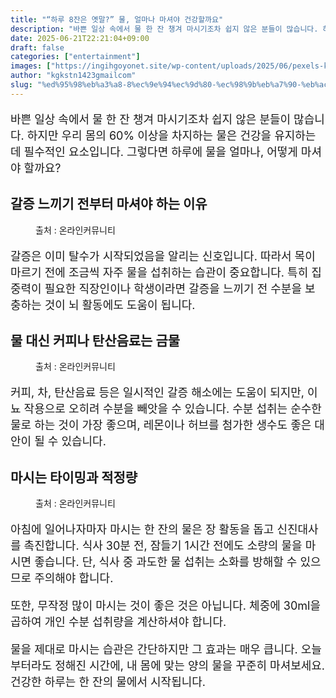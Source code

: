 ```yaml
---
title: "“하루 8잔은 옛말?” 물, 얼마나 마셔야 건강할까요"
description: "바쁜 일상 속에서 물 한 잔 챙겨 마시기조차 쉽지 않은 분들이 많습니다. 하지만 우리 몸의 60% 이상을 차지하는 물은 건강을 유지하는 데 필수적인 요소입니다. 그렇다면 하루에 물을 얼마나, 어떻게 마셔야 할까요?"
date: 2025-06-21T22:21:04+09:00
draft: false
categories: ["entertainment"]
images: ["https://ingihgoyonet.site/wp-content/uploads/2025/06/pexels-kampus-6298338-1-1024x684.jpg", "https://ingihgoyonet.site/wp-content/uploads/2025/06/pexels-kampus-8713828-1024x684.jpg", "https://ingihgoyonet.site/wp-content/uploads/2025/06/pexels-pavel-danilyuk-8761309-1-1024x684.jpg"]
author: "kgkstn1423gmailcom"
slug: "%ed%95%98%eb%a3%a8-8%ec%9e%94%ec%9d%80-%ec%98%9b%eb%a7%90-%eb%ac%bc-%ec%96%bc%eb%a7%88%eb%82%98-%eb%a7%88%ec%85%94%ec%95%bc-%ea%b1%b4%ea%b0%95%ed%95%a0%ea%b9%8c%ec%9a%94"
---
```


<p style="font-size:18px">바쁜 일상 속에서 물 한 잔 챙겨 마시기조차 쉽지 않은 분들이 많습니다. 하지만 우리 몸의 60% 이상을 차지하는 물은 건강을 유지하는 데 필수적인 요소입니다. 그렇다면 하루에 물을 얼마나, 어떻게 마셔야 할까요?</p> <h2 >갈증 느끼기 전부터 마셔야 하는 이유</h2> <figure ><img src="https://ingihgoyonet.site/wp-content/uploads/2025/06/pexels-kampus-6298338-1-1024x684.jpg" alt="" style="aspect-ratio:16/9;object-fit:cover"/><figcaption >출처 : 온라인커뮤니티</figcaption></figure> <p style="font-size:18px">갈증은 이미 탈수가 시작되었음을 알리는 신호입니다. 따라서 목이 마르기 전에 조금씩 자주 물을 섭취하는 습관이 중요합니다. 특히 집중력이 필요한 직장인이나 학생이라면 갈증을 느끼기 전 수분을 보충하는 것이 뇌 활동에도 도움이 됩니다.</p> <h2 >물 대신 커피나 탄산음료는 금물</h2> <figure ><img src="https://ingihgoyonet.site/wp-content/uploads/2025/06/pexels-kampus-8713828-1024x684.jpg" alt="" style="aspect-ratio:16/9;object-fit:cover"/><figcaption >출처 : 온라인커뮤니티</figcaption></figure> <p style="font-size:18px">커피, 차, 탄산음료 등은 일시적인 갈증 해소에는 도움이 되지만, 이뇨 작용으로 오히려 수분을 빼앗을 수 있습니다. 수분 섭취는 순수한 물로 하는 것이 가장 좋으며, 레몬이나 허브를 첨가한 생수도 좋은 대안이 될 수 있습니다.</p> <h2 >마시는 타이밍과 적정량</h2> <figure ><img src="https://ingihgoyonet.site/wp-content/uploads/2025/06/pexels-pavel-danilyuk-8761309-1-1024x684.jpg" alt="" style="aspect-ratio:16/9;object-fit:cover"/><figcaption >출처 : 온라인커뮤니티</figcaption></figure> <p style="font-size:18px">아침에 일어나자마자 마시는 한 잔의 물은 장 활동을 돕고 신진대사를 촉진합니다. 식사 30분 전, 잠들기 1시간 전에도 소량의 물을 마시면 좋습니다. 단, 식사 중 과도한 물 섭취는 소화를 방해할 수 있으므로 주의해야 합니다.</p> <p style="font-size:18px">또한, 무작정 많이 마시는 것이 좋은 것은 아닙니다. 체중에 30ml을 곱하여 개인 수분 섭취량을 계산하셔야 합니다.</p> <p style="font-size:18px">물을 제대로 마시는 습관은 간단하지만 그 효과는 매우 큽니다. 오늘부터라도 정해진 시간에, 내 몸에 맞는 양의 물을 꾸준히 마셔보세요. 건강한 하루는 한 잔의 물에서 시작됩니다.</p>